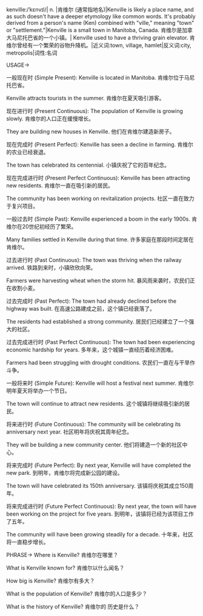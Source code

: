 kenville:/ˈkɛnvɪl/| n. |肯维尔 (通常指地名)|Kenville is likely a place name, and as such doesn't have a deeper etymology like common words. It's probably derived from a person's name (Ken) combined with "ville," meaning "town" or "settlement."|Kenville is a small town in Manitoba, Canada. 肯维尔是加拿大马尼托巴省的一个小镇。| Kenville used to have a thriving grain elevator. 肯维尔曾经有一个繁荣的谷物升降机。|近义词:town, village, hamlet|反义词:city, metropolis|词性:名词

USAGE->

一般现在时 (Simple Present):
Kenville is located in Manitoba. 肯维尔位于马尼托巴省。

Kenville attracts tourists in the summer. 肯维尔在夏天吸引游客。


现在进行时 (Present Continuous):
The population of Kenville is growing slowly. 肯维尔的人口正在缓慢增长。

They are building new houses in Kenville. 他们在肯维尔建造新房子。


现在完成时 (Present Perfect):
Kenville has seen a decline in farming. 肯维尔的农业已经衰退。

The town has celebrated its centennial.  小镇庆祝了它的百年纪念。


现在完成进行时 (Present Perfect Continuous):
Kenville has been attracting new residents. 肯维尔一直在吸引新的居民。

The community has been working on revitalization projects. 社区一直在致力于复兴项目。


一般过去时 (Simple Past):
Kenville experienced a boom in the early 1900s. 肯维尔在20世纪初经历了繁荣。

Many families settled in Kenville during that time. 许多家庭在那段时间定居在肯维尔。


过去进行时 (Past Continuous):
The town was thriving when the railway arrived.  铁路到来时，小镇欣欣向荣。

Farmers were harvesting wheat when the storm hit.  暴风雨来袭时，农民们正在收割小麦。


过去完成时 (Past Perfect):
The town had already declined before the highway was built. 在高速公路建成之前，这个镇已经衰落了。

The residents had established a strong community. 居民们已经建立了一个强大的社区。


过去完成进行时 (Past Perfect Continuous):
The town had been experiencing economic hardship for years.  多年来，这个城镇一直经历着经济困难。

Farmers had been struggling with drought conditions. 农民们一直在与干旱作斗争。


一般将来时 (Simple Future):
Kenville will host a festival next summer. 肯维尔明年夏天将举办一个节日。

The town will continue to attract new residents.  这个城镇将继续吸引新的居民。


将来进行时 (Future Continuous):
The community will be celebrating its anniversary next year. 社区明年将庆祝其周年纪念。

They will be building a new community center. 他们将建造一个新的社区中心。


将来完成时 (Future Perfect):
By next year, Kenville will have completed the new park. 到明年，肯维尔将完成新公园的建设。

The town will have celebrated its 150th anniversary.  该镇将庆祝其成立150周年。


将来完成进行时 (Future Perfect Continuous):
By next year, the town will have been working on the project for five years. 到明年，该镇将已经为该项目工作了五年。

The community will have been growing steadily for a decade.  十年来，社区将一直稳步增长。



PHRASE->
Where is Kenville? 肯维尔在哪里？

What is Kenville known for? 肯维尔以什么闻名？

How big is Kenville? 肯维尔有多大？

What is the population of Kenville? 肯维尔的人口是多少？

What is the history of Kenville? 肯维尔的 历史是什么？
